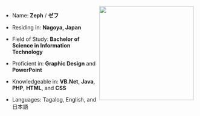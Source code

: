 <img width="250" src="https://pbs.twimg.com/profile_images/1827620488333627392/SzmzUWjC_400x400.jpg" align=right />

- Name: **Zeph** / **ゼフ**

- Residing in: **Nagoya, Japan**

- Field of Study: **Bachelor of Science in Information Technology**

- Proficient in: **Graphic Design** and **PowerPoint**

- Knowledgeable in: **VB.Net**, **Java**, **PHP**, **HTML**, and **CSS**

- Languages: Tagalog, English, and 日本語
